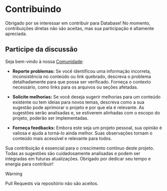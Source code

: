 # Contribuindo
Obrigado por se interessar em contribuir para Database! No momento, contribuições diretas não são aceitas, mas sua participação é altamente apreciada.

## Participe da discussão
Seja bem-vindo à nossa [Comunidade][Comunidade]:

- **Reporte problemas:** Se você identificou uma informação incorreta, inconsistência no conteúdo ou link quebrado, descreva o problema detalhadamente para que possa ser verificado. Forneça o contexto necessário, como links para os arquivos ou seções afetadas.

- **Solicite melhorias:** Se você deseja sugerir melhorias para um conteúdo existente ou tem ideias para novos temas, descreva como a sua sugestão pode aprimorar o projeto e por que ela é relevante. As sugestões serão analisadas e, se estiverem alinhadas com o escopo do projeto, poderão ser implementadas.

- **Forneça feedbacks:** Embora este seja um projeto pessoal, sua opinião é valiosa e ajuda a torná-lo ainda melhor. Suas observações tornam o conteúdo mais acessível e relevante para todos.

Sua contribuição é essencial para o crescimento contínuo deste projeto. Todas as sugestões são cuidadosamente analisadas e podem ser integradas em futuras atualizações. Obrigado por dedicar seu tempo e energia para contribuir!

> [!WARNING]
> Pull Requests via repositório não são aceitos.

[Comunidade]: https://github.com/2uj1m28ohz/database/discussions